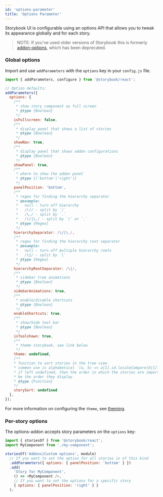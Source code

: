 ```yaml
---
id: 'options-parameter'
title: 'Options Parameter'
---
```


Storybook UI is configurable using an options API that allows you to tweak its appearance globally and for each story.

> NOTE: If you've used older versions of Storybook this is formerly [addon-options](https://github.com/storybookjs/storybook/tree/next/addons/options), which has been deprecated.

### Global options

Import and use `addParameters` with the `options` key in your `config.js` file.

```js
import { addParameters, configure } from '@storybook/react';

// Option defaults:
addParameters({
  options: {
    /**
     * show story component as full screen
     * @type {Boolean}
     */
    isFullscreen: false,
    /**
     * display panel that shows a list of stories
     * @type {Boolean}
     */
    showNav: true,
    /**
     * display panel that shows addon configurations
     * @type {Boolean}
     */
    showPanel: true,
    /**
     * where to show the addon panel
     * @type {('bottom'|'right')}
     */
    panelPosition: 'bottom',
    /**
     * regex for finding the hierarchy separator
     * @example:
     *   null - turn off hierarchy
     *   /\// - split by `/`
     *   /\./ - split by `.`
     *   /\/|\./ - split by `/` or `.`
     * @type {Regex}
     */
    hierarchySeparator: /\/|\./,
    /**
     * regex for finding the hierarchy root separator
     * @example:
     *   null - turn off multiple hierarchy roots
     *   /\|/ - split by `|`
     * @type {Regex}
     */
    hierarchyRootSeparator: /\|/,
    /**
     * sidebar tree animations
     * @type {Boolean}
     */
    sidebarAnimations: true,
    /**
     * enable/disable shortcuts
     * @type {Boolean}
     */
    enableShortcuts: true,
    /**
     * show/hide tool bar
     * @type {Boolean}
     */
    isToolshown: true,
    /**
     * theme storybook, see link below
     */
    theme: undefined,
    /**
    * function to sort stories in the tree view
    * common use is alphabetical `(a, b) => a[1].id.localeCompare(b[1].id)`
    * if left undefined, then the order in which the stories are imported will
    * be the order they display
    * @type {Function}
    */
    storySort: undefined
  },
});
```

For more information on configuring the `theme`, see [theming](../theming/).

### Per-story options

The options-addon accepts story parameters on the `options` key:

```js
import { storiesOf } from '@storybook/react';
import MyComponent from './my-component';

storiesOf('Addons|Custom options', module)
  // If you want to set the option for all stories in of this kind
  .addParameters({ options: { panelPosition: 'bottom' } })
  .add(
    'Story for MyComponent',
    () => <MyComponent />,
    // If you want to set the options for a specific story
    { options: { panelPosition: 'right' } }
  );
```
